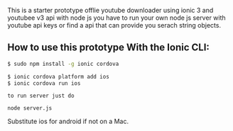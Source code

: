 This is a starter prototype offlie youtube downloader using ionic 3 and youtubee v3 api with node js
 you have to run your own node js server with youtube api keys or find a api that can provide you serach string objects.
 
## How to use this prototype With the Ionic CLI:



```bash
$ sudo npm install -g ionic cordova

```


```bash
$ ionic cordova platform add ios
$ ionic cordova run ios
```

```
to run server just do

node server.js

```
Substitute ios for android if not on a Mac.

